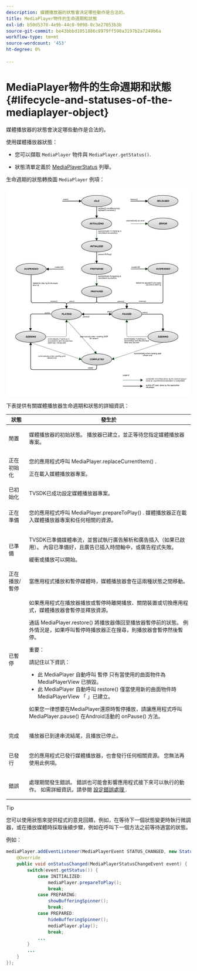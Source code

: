 ```yaml
---
description: 媒體播放器的狀態會決定哪些動作是合法的。
title: MediaPlayer物件的生命週期和狀態
exl-id: b50d5378-4e9b-44c0-9098-8c3e27053b3b
source-git-commit: be43bbbd1051886c8979ff590a3197b2a7249b6a
workflow-type: tm+mt
source-wordcount: '453'
ht-degree: 0%

---
```


# MediaPlayer物件的生命週期和狀態{#lifecycle-and-statuses-of-the-mediaplayer-object}

媒體播放器的狀態會決定哪些動作是合法的。

使用媒體播放器狀態：

* 您可以擷取 `MediaPlayer` 物件與 `MediaPlayer.getStatus()`.

* 狀態清單定義於 [MediaPlayerStatus](https://help.adobe.com/en_US/primetime/api/psdk/javadoc_2.5/com/adobe/mediacore/MediaPlayerStatus.html) 列舉。

生命週期的狀態轉換圖 `MediaPlayer` 例項：

<!--<a id="fig_A6425F24C7734DC681D992859D2A6743"></a>-->

![](assets/media_player_statuses.png)

下表提供有關媒體播放器生命週期和狀態的詳細資訊：

<table id="table_82757A0043EB4AACA474E6B30326A6B7"> 
 <thead> 
  <tr> 
   <th colname="col1" class="entry"> 狀態 </th> 
   <th colname="col2" class="entry"> 發生於 </th> 
  </tr> 
 </thead>
 <tbody> 
  <tr> 
   <td colname="col1"> 閒置 </td> 
   <td colname="col2"> <p>媒體播放器的初始狀態。 播放器已建立，並正等待您指定媒體播放器專案。 </p> </td> 
  </tr> 
  <tr> 
   <td colname="col1"> 正在初始化 </td> 
   <td colname="col2"> <p>您的應用程式呼叫 <span class="codeph"> MediaPlayer.replaceCurrentItem() </span>. </p> <p>正在載入媒體播放器專案。 </p> </td> 
  </tr> 
  <tr> 
   <td colname="col1"> 已初始化 </td> 
   <td colname="col2"> <p>TVSDK已成功設定媒體播放器專案。 </p> </td> 
  </tr> 
  <tr> 
   <td colname="col1"> 正在準備 </td> 
   <td colname="col2"> <p>您的應用程式呼叫 <span class="codeph"> MediaPlayer.prepareToPlay() </span>. 媒體播放器正在載入媒體播放器專案和任何相關的資源。 </p> </td> 
  </tr> 
  <tr> 
   <td colname="col1"> 已準備 </td> 
   <td colname="col2"> <p>TVSDK已準備媒體串流，並嘗試執行廣告解析和廣告插入（如果已啟用）。 內容已準備好，且廣告已插入時間軸中，或廣告程式失敗。 </p> <p>緩衝或播放可以開始。 </p> </td> 
  </tr> 
  <tr> 
   <td colname="col1"> 正在播放/暫停 </td> 
   <td colname="col2"> <p>當應用程式播放和暫停媒體時，媒體播放器會在這兩種狀態之間移動。 </p> </td> 
  </tr> 
  <tr> 
   <td colname="col1"> 已暫停 </td> 
   <td colname="col2"> <p>如果應用程式在播放器播放或暫停時離開播放、關閉裝置或切換應用程式，媒體播放器會暫停並釋放資源。 </p> <p>通話 <span class="codeph"> MediaPlayer.restore() </span> 將播放器傳回至播放器暫停前的狀態。 例外情況是，如果呼叫暫停時播放器正在搜尋，則播放器會暫停然後暫停。 </p> <p>重要：  <p>請記住以下資訊： 
      <ul id="ul_1B21668994D1474AAA0BE839E0D69B00"> 
       <li id="li_08459A3AB03C45588D73FA162C27A56C">此 <span class="codeph"> MediaPlayer </span> 自動呼叫 <span class="codeph"> 暫停 </span> 只有當使用的曲面物件為 <span class="codeph"> MediaPlayerView </span> 已損毀。 </li> 
       <li id="li_B9926AA2E7B9441490F37D24AE2678A1">此 <span class="codeph"> MediaPlayer </span> 自動呼叫 <span class="codeph"> restore() </span> 僅當使用新的曲面物件時 <span class="codeph"> MediaPlayerView </span> 「 」已建立。 </li> 
      </ul> </p> </p> <p>如果您一律想要在MediaPlayer還原時暫停播放，請讓應用程式呼叫 <span class="codeph"> MediaPlayer.pause() </span> 在Android活動的 <span class="codeph"> onPause() </span> 方法。 </p> </td> 
  </tr> 
  <tr> 
   <td colname="col1"> 完成 </td> 
   <td colname="col2"> <p>播放器已到達串流結尾，且播放已停止。 </p> </td> 
  </tr> 
  <tr> 
   <td colname="col1"> 已發行 </td> 
   <td colname="col2"> <p>您的應用程式已發行媒體播放器，也會發行任何相關資源。 您無法再使用此例項。 </p> </td> 
  </tr> 
  <tr> 
   <td colname="col1"> 錯誤 </td> 
   <td colname="col2"> <p>處理期間發生錯誤。 錯誤也可能會影響應用程式接下來可以執行的動作。 如需詳細資訊，請參閱 <a href="../../../tvsdk-3x-android-prog/android-3x-content-playback-options-android2/android-3x-error-handling-set-up.md" format="dita" scope="local"> 設定錯誤處理 </a>. </p> </td> 
  </tr> 
 </tbody> 
</table>

>[!TIP]
>
>您可以使用狀態來提供程式的意見回饋，例如，在等待下一個狀態變更時執行微調器，或在播放媒體時採取後續步驟，例如在呼叫下一個方法之前等待適當的狀態。

例如：

```java
mediaPlayer.addEventListener(MediaPlayerEvent STATUS_CHANGED, new StatusChangeEventListener() { 
    @Override  
    public void onStatusChanged(MediaPlayerStatusChangeEvent event) { 
        switch(event.getStatus()) { 
            case INITIALIZED: 
                mediaPlayer.prepareToPlay(); 
                break; 
            case PREPARING: 
                showBufferingSpinner(); 
                break; 
            case PREPARED: 
                hideBufferingSpinner(); 
                mediaPlayer.play(); 
                break; 
            ...                
        } 
        ... 
    } 
}); 
```
